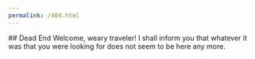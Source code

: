 ```yaml
---
permalink: /404.html
---
```


<head>
	<meta charset="UTF-8">
	<title>viluon.me - not found</title>
	<meta name="viewport" content="width=device-width, initial-scale=1">
	<link rel="stylesheet" type="text/css" href="stylesheets/normalize.css" media="screen">
	<link href='https://fonts.googleapis.com/css?family=Open+Sans:400,700' rel='stylesheet' type='text/css'>
	<link rel="stylesheet" type="text/css" href="stylesheets/stylesheet.css" media="screen">
	<link rel="stylesheet" type="text/css" href="stylesheets/github-light.css" media="screen">
</head>

<section class="main-content">
	## Dead End
	Welcome, weary traveler! I shall inform you that whatever it was that you were looking for does not seem to be here any more.
</section>
